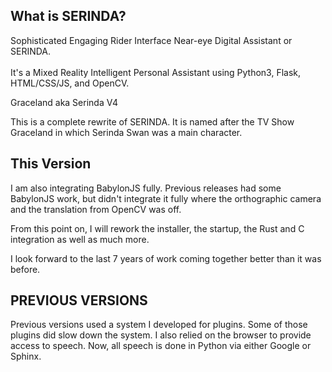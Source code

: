 <h2>What is SERINDA?</h2>
Sophisticated Engaging Rider Interface Near-eye Digital Assistant or SERINDA.<br/><br/>
It's a Mixed Reality Intelligent Personal Assistant using Python3, Flask, HTML/CSS/JS, and OpenCV.

Graceland aka Serinda V4

This is a complete rewrite of SERINDA.  It is named after the TV Show Graceland in which Serinda Swan was a main character.

## This Version

I am also integrating BabylonJS fully.  Previous releases had some BabylonJS work, but didn't integrate it fully where the orthographic camera and the translation from OpenCV was off.

From this point on, I will rework the installer, the startup, the Rust and C integration as well as much more.

I look forward to the last 7 years of work coming together better than it was before.

## PREVIOUS VERSIONS

Previous versions used a system I developed for plugins.  Some of those plugins did slow down the system.  I also relied on the browser to provide access to speech.  Now, all speech is done in Python via either Google or Sphinx.
